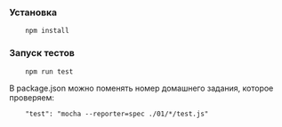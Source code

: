 ### Установка
```
    npm install
```

### Запуск тестов
```
    npm run test
```

В package.json можно поменять номер домашнего задания, которое проверяем:

```
    "test": "mocha --reporter=spec ./01/*/test.js"
```